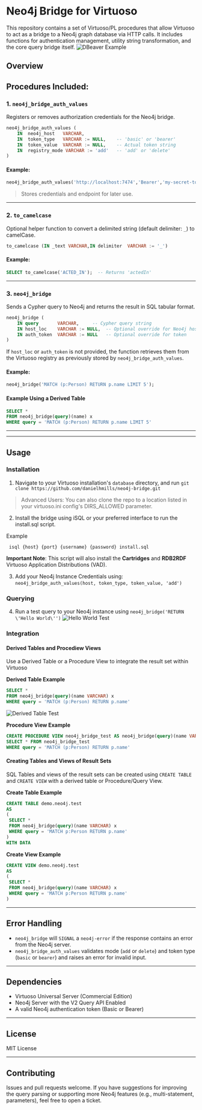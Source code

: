# Neo4j Bridge for Virtuoso
This repository contains a set of Virtuoso/PL procedures that allow Virtuoso to act as a bridge to a Neo4j graph database via HTTP calls. It includes functions for authentication management, utility string transformation, and the core query bridge itself.
![DBeaver Example](https://www.openlinksw.com/DAV/www2.openlinksw.com/data/gifs/neo4j_bridge_dbeaver.gif)

## Overview

## Procedures Included:
### 1. `neo4j_bridge_auth_values`

Registers or removes authorization credentials for the Neo4j bridge.

```sql
neo4j_bridge_auth_values (
    IN  neo4j_host   VARCHAR,
    IN  token_type   VARCHAR := NULL,    -- 'basic' or 'bearer'
    IN  token_value  VARCHAR := NULL,    -- Actual token string
    IN  registry_mode VARCHAR := 'add'   -- 'add' or 'delete'
)
```

#### Example:
```sql
neo4j_bridge_auth_values('http://localhost:7474','Bearer','my-secret-token','add');
```

> Stores credentials and endpoint for later use.

---

### 2. `to_camelcase`

Optional helper function to convert a delimited string (default delimiter: `_`) to camelCase.

```sql
to_camelcase (IN _text VARCHAR,IN delimiter  VARCHAR := '_')
```

#### Example:
```sql
SELECT to_camelcase('ACTED_IN');  -- Returns 'actedIn'
```

---

### 3. `neo4j_bridge`

Sends a Cypher query to Neo4j and returns the result in SQL tabular format.

```sql
neo4j_bridge (
    IN query       VARCHAR,     -- Cypher query string
    IN host_loc    VARCHAR := NULL,  -- Optional override for Neo4j host
    IN auth_token  VARCHAR := NULL   -- Optional override for token
)
```

If `host_loc` or `auth_token` is not provided, the function retrieves them from the Virtuoso registry as previously stored by `neo4j_bridge_auth_values`.

#### Example:
```sql
neo4j_bridge('MATCH (p:Person) RETURN p.name LIMIT 5');
```

#### Example Using a Derived Table
```sql
SELECT *
FROM neo4j_bridge(query)(name) x
WHERE query = 'MATCH (p:Person) RETURN p.name LIMIT 5'
```
---
---

## Usage

### Installation



1. Navigate to your Virtuoso installation's `database` directory, and run `git clone https://github.com/danielhmills/neo4j-bridge.git`
> Advanced Users: You can also clone the repo to a location listed in your virtuoso.ini config's DIRS_ALLOWED parameter.

2. Install the bridge using iSQL or your preferred interface to run the install.sql script.

Example
```
 isql {host} {port} {username} {password} install.sql
```

**Important Note**: This script will also install the **Cartridges** and **RDB2RDF** Virtuoso Application Distributions (VAD).

3. Add your Neo4j Instance Credentials using: `neo4j_bridge_auth_values(host, token_type, token_value, 'add')`

### Querying
4. Run a test query to your Neo4j instance using `neo4j_bridge('RETURN \'Hello World\'')`
![Hello World Test](https://www.openlinksw.com/DAV/www2.openlinksw.com/data/gifs/neo4j_bridge_hello_world.gif)

### Integration
#### Derived Tables and Procediew Views
Use a Derived Table or a Procedure View to integrate the result set within Virtuoso

**Derived Table Example**
```sql
SELECT *
FROM neo4j_bridge(query)(name VARCHAR) x
WHERE query = 'MATCH (p:Person) RETURN p.name'
```
![Derived Table Test](https://www.openlinksw.com/DAV/www2.openlinksw.com/data/gifs/neo4j_bridge_derived_table.gif)

**Procedure View Example**
```sql
CREATE PROCEDURE VIEW neo4j_bridge_test AS neo4j_bridge(query)(name VARCHAR);
SELECT * FROM neo4j_bridge_test
WHERE query = 'MATCH (p:Person) RETURN p.name'
```
#### Creating Tables and Views of Result Sets
SQL Tables and views of the result sets can be created using `CREATE TABLE` and `CREATE VIEW` with a derived table or Procedure/Query View.

**Create Table Example**
```sql
CREATE TABLE demo.neo4j.test
AS
(
 SELECT *
 FROM neo4j_bridge(query)(name VARCHAR) x
 WHERE query = 'MATCH p:Person RETURN p.name'
)
WITH DATA
```


**Create View Example**
```sql
CREATE VIEW demo.neo4j.test
AS
(
 SELECT *
 FROM neo4j_bridge(query)(name VARCHAR) x
 WHERE query = 'MATCH p:Person RETURN p.name'
)
```
---

## Error Handling

- `neo4j_bridge` will `SIGNAL` a `neo4j-error` if the response contains an error from the Neo4j server.
- `neo4j_bridge_auth_values` validates mode (`add` or `delete`) and token type (`basic` or `bearer`) and raises an error for invalid input.

---

## Dependencies

- Virtuoso Universal Server (Commercial Edition)
- Neo4j Server with the V2 Query API Enabled
- A valid Neo4j authentication token (Basic or Bearer)

---

## License

MIT License

---

## Contributing

Issues and pull requests welcome. If you have suggestions for improving the query parsing or supporting more Neo4j features (e.g., multi-statement, parameters), feel free to open a ticket.
